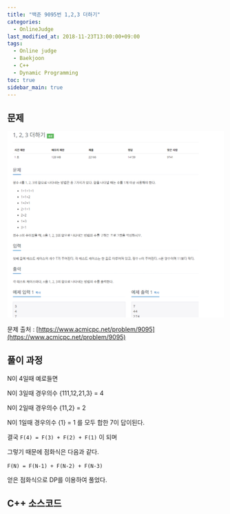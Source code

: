 ```yaml
---
title: "백준 9095번 1,2,3 더하기"
categories: 
  - OnlineJudge
last_modified_at: 2018-11-23T13:00:00+09:00
tags: 
  - Online judge
  - Baekjoon
  - C++
  - Dynamic Programming
toc: true
sidebar_main: true
---
```


## 문제

![9095](https://github.com/lesslate/lesslate.github.io/blob/master/assets/img/OnlineJudge/9095.png?raw=true)

문제 출처 : [https://www.acmicpc.net/problem/9095](https://www.acmicpc.net/problem/9095)


## 풀이 과정

N이 4일때 예로들면

N이 3일때 경우의수 {111,12,21,3} = 4

N이 2일때 경우의수 {11,2} = 2

N이 1일때 경우의수 {1} = 1 
를 모두 합한 7이 답이된다.



결국 ``F(4) = F(3) + F(2) + F(1)`` 이 되며

그렇기 때문에 점화식은 다음과 같다.

``F(N) = F(N-1) + F(N-2) + F(N-3)``

얻은 점화식으로 DP를 이용하여 풀었다.


## C++ 소스코드

<script src="https://gist.github.com/lesslate/9c50123bb6518abd49eccc9b542b6fa2.js"></script>